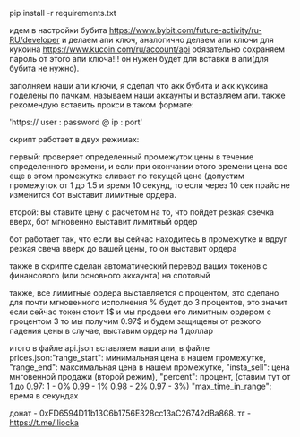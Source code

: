 
pip install -r requirements.txt

идем в настройки бубита https://www.bybit.com/future-activity/ru-RU/developer и делаем апи ключ, аналогично делаем апи ключи для кукоина https://www.kucoin.com/ru/account/api 
обязательно сохраняем пароль от этого апи ключа!!! он нужен будет для вставки в апи(для бубита не нужно).

заполняем наши апи ключи, я сделал что акк бубита и акк кукоина поделены по пачкам, называем наши аккаунты и вставляем апи. также рекомендую вставить прокси в таком формате:

'https:// user : password @ ip : port'

скрипт работает в двух режимах:

первый:
проверяет определенный промежуток цены в течение определенного времени, и если при окончании этого времени 
цена все еще в этом промежутке сливает по текущей цене (допустим промежуток от 1 до 1.5 и время 10 секунд, то если через 10 сек прайс не изменится
бот выставит лимитные ордера.

второй:
вы ставите цену с расчетом на то, что пойдет резкая свечка вверх, бот мгновенно выставит лимитный ордер

бот работает так, что если вы сейчас находитесь в промежутке и вдруг резкая свеча вверх до вашей цены, то он выставит ордера

также в скрипте сделан автоматический перевод ваших токенов с финансового (или основного аккаунта) на спотовый 

также, все лимитные ордера выставляется с процентом, это сделано для почти мгновенного исполнения
% будет до 3 процентов, это значит если сейчас токен стоит 1$ и мы продаем его лимитным ордером с процентом 3
то мы получим 0.97$ и будем защищены от резкого падения цены в случае, выставим ордер на 1 доллар


итого в файле api.json вставляем наши апи, в файле prices.json:"range_start": минимальная цена в нашем промежутке,
  "range_end": максимальная цена в нашем промежутке,
  "insta_sell": цена мнговенной продажи (второй режим),
  "percent": процент, (ставим тут от 1 до 0.97: 1 - 0% 0.99 - 1% 0.98 - 2% 0.97 - 3%)
  "max_time_in_range": время в секундах


донат - 0xFD6594D11b13C6b1756E328cc13aC26742dBa868. тг - https://t.me/iliocka


